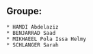 ## Groupe:
    * HAMDI Abdelaziz
    * BENJARRAD Saad
    * MIKHAEEL Pola Issa Helmy  
    * SCHLANGER Sarah